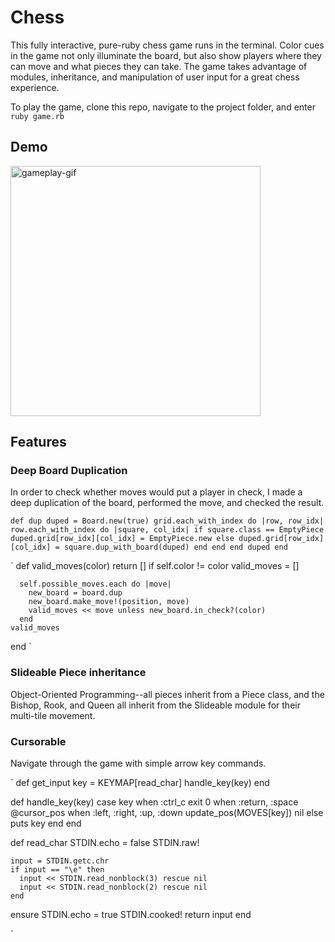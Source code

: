 # Chess

This fully interactive, pure-ruby chess game runs in the terminal.  Color cues in the game not only illuminate the board, but also show players where they can move and what pieces they can take.  The game takes advantage of modules, inheritance, and manipulation of user input for a great chess experience.

To play the game, clone this repo, navigate to the project folder, and enter <code>ruby game.rb</code>

## Demo

<img src="https://i.gyazo.com/a0539fbb1ef3ac225fb39356686715c3.gif" height="400" alt="gameplay-gif">

## Features

### Deep Board Duplication

In order to check whether moves would put a player in check, I made a deep duplication of the board, performed the move, and checked the result.

`
  def dup
    duped = Board.new(true)
    grid.each_with_index do |row, row_idx|
      row.each_with_index do |square, col_idx|
        if square.class == EmptyPiece
          duped.grid[row_idx][col_idx] = EmptyPiece.new
        else
          duped.grid[row_idx][col_idx] = square.dup_with_board(duped)
        end
      end
    end
    duped
  end
`

`
  def valid_moves(color)
    return [] if self.color != color
    valid_moves = []

      self.possible_moves.each do |move|
        new_board = board.dup
        new_board.make_move!(position, move)
        valid_moves << move unless new_board.in_check?(color)
      end
    valid_moves
  end
`


### Slideable Piece inheritance

Object-Oriented Programming--all pieces inherit from a Piece class, and the Bishop, Rook, and Queen all inherit from the Slideable module for their multi-tile movement.

### Cursorable

Navigate through the game with simple arrow key commands.

`
  def get_input
    key = KEYMAP[read_char]
    handle_key(key)
  end

  def handle_key(key)
    case key
    when :ctrl_c
      exit 0
    when :return, :space
      @cursor_pos
    when :left, :right, :up, :down
      update_pos(MOVES[key])
      nil
    else
      puts key
    end
  end

  def read_char
    STDIN.echo = false
    STDIN.raw!

    input = STDIN.getc.chr
    if input == "\e" then
      input << STDIN.read_nonblock(3) rescue nil
      input << STDIN.read_nonblock(2) rescue nil
    end
  ensure
    STDIN.echo = true
    STDIN.cooked!
    return input
  end

`
